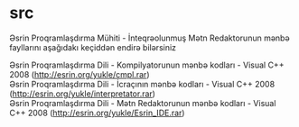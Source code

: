 # src 
Əsrin Proqramlaşdırma Mühiti - İnteqrəolunmuş Mətn Redaktorunun mənbə fayllarını aşağıdakı keçiddən endirə bilərsiniz

Əsrin Proqramlaşdırma Dili - Kompilyatorunun mənbə kodları - Visual C++ 2008 (http://esrin.org/yukle/cmpl.rar)  
Əsrin Proqramlaşdırma Dili - İcraçının mənbə kodları - Visual C++ 2008 (http://esrin.org/yukle/interpretator.rar)  
Əsrin Proqramlaşdırma Dili - Mətn Redaktorunun mənbə kodları - Visual C++ 2008 (http://esrin.org/yukle/Esrin_IDE.rar)  

